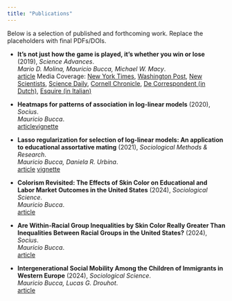 ```yaml
---
title: "Publications"
---
```


Below is a selection of published and forthcoming work. Replace the placeholders with final PDFs/DOIs.

- **It’s not just how the game is played, it’s whether you win or lose** (2019), *Science Advances*.  
  _Mario D. Molina, Mauricio Bucca, Michael W. Macy_.  
  [article](https://advances.sciencemag.org/content/5/7/eaau1156) Media Coverage: [New York Times](https://mebucca.github.io/static/papers/beliefs_experiment_nyt.pdf), [Washington Post](https://mebucca.github.io/static/papers/beliefs_experiment_wp.pdf),
[New Scientists](https://mebucca.github.io/static/papers/beliefs_experiment_ns.pdf), [Science Daily](https://mebucca.github.io/static/papers/beliefs_experiment_sd.pdf), [Cornell Chronicle](https://mebucca.github.io/static/papers/beliefs_experiment_cc.pdf), [De Correspondent (in Dutch)](https://mebucca.github.io/static/papers/beliefs_experiment_dc.pdf), [Esquire (in Italian)](https://mebucca.github.io/static/papers/beliefs_experiment_es.pdf)

- **Heatmaps for patterns of association in log-linear models** (2020), *Socius*.  
  _Mauricio Bucca_.  
  [article](https://journals.sagepub.com/doi/full/10.1177/2378023119899219)[vignette](https://mebucca.github.io/static/notebooks/Visualization_llm.nb.html)

- **Lasso regularization for selection of log-linear models: An application to educational assortative mating** (2021), *Sociological Methods & Research*.  
  _Mauricio Bucca, Daniela R. Urbina_.  
  [article](https://doi.org/10.1177/0049124119826154) [vignette](https://mebucca.github.io/static/notebooks/Lasso_llm.nb.html)

- **Colorism Revisited: The Effects of Skin Color on Educational and Labor Market Outcomes in the United States** (2024), *Sociological Science*.  
  _Mauricio Bucca_.  
  [article](https://sociologicalscience.com/articles-v11-19-517/)

- **Are Within-Racial Group Inequalities by Skin Color Really Greater Than Inequalities Between Racial Groups in the United States?** (2024), *Socius*.  
  _Mauricio Bucca_.  
  [article](https://journals.sagepub.com/doi/full/10.1177/23780231241259656)

- **Intergenerational Social Mobility Among the Children of Immigrants in Western Europe** (2024), *Sociological Science*.  
  _Mauricio Bucca, Lucas G. Drouhot_.  
  [article](https://sociologicalscience.com/articles-v11-18-489/)
